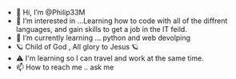 - 👋 Hi, I’m @Philip33M
- 👀 I’m interested in ...Learning how to code with all of the diffrent languages, and gain skills to get a job in the IT feild. 
- 🌱 I’m currently learning ... python and web devolping
- 🪐 Child of God , All glory to Jesus 🪐
- ⚠️ I'm learning so I can travel and work at the same time. 
- 📫 How to reach me .. ask me

<!---
Philip33M/Philip33M is a ✨ special ✨ repository because its `README.md` (this file) appears on your GitHub profile.
You can click the Preview link to take a look at your changes.
--->
